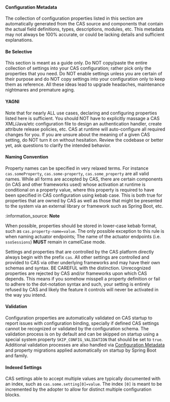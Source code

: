 <!-- fragment:keep -->

<p/>

#### Configuration Metadata

The collection of configuration properties listed in this section are automatically generated from the CAS source and components that contain the actual field
definitions, types, descriptions, modules, etc. This metadata may not always be 100% accurate, or could be lacking details and sufficient explanations.

#### Be Selective

This section is meant as a guide only. Do NOT copy/paste the entire collection of settings into your CAS configuration; rather pick only the properties that you
need. Do NOT enable settings unless you are certain of their purpose and do NOT copy settings into your configuration only to keep them as reference. All these
ideas lead to upgrade headaches, maintenance nightmares and premature aging.

#### YAGNI

Note that for nearly ALL use cases, declaring and configuring properties listed here is sufficient. You should NOT have to explicitly massage a CAS XML/Java/etc
configuration file to design an authentication handler, create attribute release policies, etc. CAS at runtime will auto-configure all required changes for you.
If you are unsure about the meaning of a given CAS setting, do NOT turn it on without hesitation. Review the codebase or better yet, ask questions to clarify
the intended behavior.

#### Naming Convention

Property names can be specified in very relaxed terms. For instance `cas.someProperty`, `cas.some-property`, `cas.some_property` are all valid names. While all
forms are accepted by CAS, there are certain components (in CAS and other frameworks used) whose activation at runtime is conditional on a property value, where
this property is required to have been specified in CAS configuration using kebab case. This is both true for properties that are owned by CAS as well as those
that might be presented to the system via an external library or framework such as Spring Boot, etc.

<div class="alert alert-info">:information_source: <strong>Note</strong> <p>
When possible, properties should be stored in lower-case kebab format, such as <code>cas.property-name=value</code>.
The only possible exception to this rule is when naming actuator endpoints; The name of the
actuator endpoints (i.e. <code>ssoSessions</code>) <strong>MUST</strong> remain in camelCase mode. 
</p></div>

Settings and properties that are controlled by the CAS platform directly always begin with the prefix `cas`. All other settings are controlled and provided
to CAS via other underlying frameworks and may have their own schemas and syntax. BE CAREFUL with
the distinction. Unrecognized properties are rejected by CAS and/or frameworks upon which CAS depends. This means if you somehow misspell a property definition
or fail to adhere to the dot-notation syntax and such, your setting is entirely refused by CAS and likely the feature it controls will never be activated in the
way you intend.

#### Validation

Configuration properties are automatically validated on CAS startup to report issues with configuration binding, specially if defined CAS settings cannot be
recognized or validated by the configuration schema. The validation process is on by default and can be skipped on startup using a special system
property `SKIP_CONFIG_VALIDATION` that should be set to `true`. Additional validation processes are also handled
via <a href="/{{version}}/configuration/Configuration-Metadata-Repository.html">Configuration Metadata</a> and property migrations applied automatically on
startup by Spring Boot and family.

#### Indexed Settings

CAS settings able to accept multiple values are typically documented with an index, such as `cas.some.setting[0]=value`. The index `[0]` is meant to be
incremented by the adopter to allow for distinct multiple configuration blocks.
